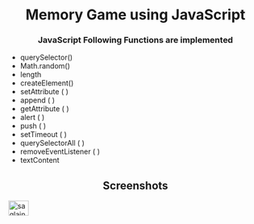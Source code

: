 <h1 align="center">Memory Game using JavaScript</h1>
<h3 align="center">JavaScript Following Functions are implemented</h3>

- querySelector()
- Math.random()
- length
- createElement() 
- setAttribute ( )
- append ( )
- getAttribute ( )
- alert ( )
- push ( )
- setTimeout ( )
- querySelectorAll ( )
- removeEventListener ( )
- textContent

<h2 align="Center">Screenshots</h2>

<img align="center" src="https://raw.githubusercontent.com/rahuldkjain/github-profile-readme-generator/master/src/images/icons/Social/linked-in-alt.svg](https://user-images.githubusercontent.com/81869501/193865365-0a2ac4e1-378d-4428-a4cc-a510103748b4.PNG" alt="saqlain-nawaz-8aa273227/" height="30" width="40" />
